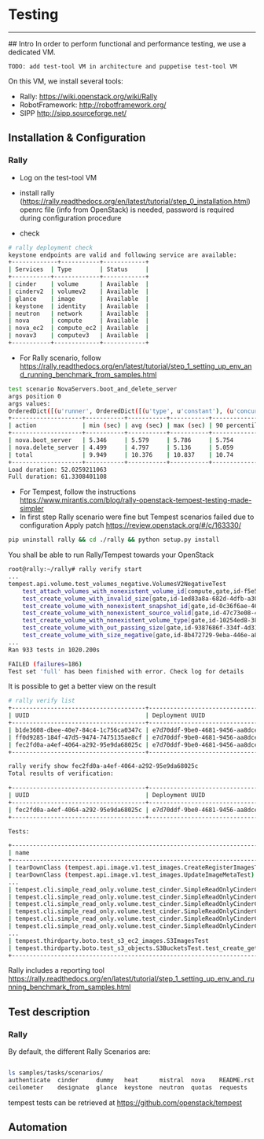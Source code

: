 # Testing

---
## Intro
In order to perform functional and performance testing, we use a dedicated VM.

    TODO: add test-tool VM in architecture and puppetise test-tool VM

On this VM, we install several tools:
* Rally: https://wiki.openstack.org/wiki/Rally
* RobotFramework: http://robotframework.org/
* SIPP http://sipp.sourceforge.net/



## Installation & Configuration

### Rally

* Log on the test-tool VM
* install rally (https://rally.readthedocs.org/en/latest/tutorial/step_0_installation.html)
openrc file (info from OpenStack) is needed, password is required during configuration procedure

* check 
```bash
# rally deployment check
keystone endpoints are valid and following service are available:
+-------------+-----------+------------+
| Services  | Type        | Status     |
+-----------+-------------+------------+
| cinder    | volume      | Available  |
| cinderv2  | volumev2    | Available  |
| glance    | image       | Available  |
| keystone  | identity    | Available  | 
| neutron   | network     | Available  |
| nova      | compute     | Available  |
| nova_ec2  | compute_ec2 | Available  |
| novav3    | computev3   | Available  |
+-----------+-------------+------------+

```

* For Rally scenario, follow https://rally.readthedocs.org/en/latest/tutorial/step_1_setting_up_env_and_running_benchmark_from_samples.html
```bash
test scenario NovaServers.boot_and_delete_server
args position 0
args values:
OrderedDict([(u'runner', OrderedDict([(u'type', u'constant'), (u'concurrency', 2), (u'times', 10)])), (u'args', OrderedDict([(u'force_delete', False), (u'flavor', OrderedDict([(u'name', u'm1.small')])), (u'image', OrderedDict([(u'name', u'^ubuntu-14.10-64b')]))])), (u'context', OrderedDict([(u'users', OrderedDict([(u'project_domain', u'default'), (u'users_per_tenant', 2), (u'tenants', 3), (u'resource_management_workers', 30), (u'user_domain', u'default')]))]))])
+--------------------+-----------+-----------+-----------+---------------+---------------+---------+-------+
| action             | min (sec) | avg (sec) | max (sec) | 90 percentile | 95 percentile | success | count |
+--------------------+-----------+-----------+-----------+---------------+---------------+---------+-------+
| nova.boot_server   | 5.346     | 5.579     | 5.786     | 5.754         | 5.77          | 100.0%  | 10    |
| nova.delete_server | 4.499     | 4.797     | 5.136     | 5.059         | 5.098         | 100.0%  | 10    |
| total              | 9.949     | 10.376    | 10.837    | 10.74         | 10.788        | 100.0%  | 10    |
+--------------------+-----------+-----------+-----------+---------------+---------------+---------+-------+
Load duration: 52.0259211063
Full duration: 61.3308401108

```
* For Tempest, follow the instructions https://www.mirantis.com/blog/rally-openstack-tempest-testing-made-simpler
* In first step Rally scenario were fine but Tempest scenarios failed due to configuration
Apply patch https://review.openstack.org/#/c/163330/
```bash
pip uninstall rally && cd ./rally && python setup.py install
```

You shall be able to run Rally/Tempest towards your OpenStack
```bash
root@rally:~/rally# rally verify start
...
tempest.api.volume.test_volumes_negative.VolumesV2NegativeTest
    test_attach_volumes_with_nonexistent_volume_id[compute,gate,id-f5e56b0a-5d02-43c1-a2a7-c9b792c2e3f6,negative]FAIL
    test_create_volume_with_invalid_size[gate,id-1ed83a8a-682d-4dfb-a30e-ee63ffd6c049,negative]OK  0.02
    test_create_volume_with_nonexistent_snapshot_id[gate,id-0c36f6ae-4604-4017-b0a9-34fdc63096f9,negative]OK  0.04
    test_create_volume_with_nonexistent_source_volid[gate,id-47c73e08-4be8-45bb-bfdf-0c4e79b88344,negative]OK  0.05
    test_create_volume_with_nonexistent_volume_type[gate,id-10254ed8-3849-454e-862e-3ab8e6aa01d2,negative]OK  0.02
    test_create_volume_with_out_passing_size[gate,id-9387686f-334f-4d31-a439-33494b9e2683,negative]OK  0.02
    test_create_volume_with_size_negative[gate,id-8b472729-9eba-446e-a83b-916bdb34bef7,negative]OK  0.02
...
Ran 933 tests in 1020.200s

FAILED (failures=186)
Test set 'full' has been finished with error. Check log for details

```

It is possible to get a better view on the result
```bash
# rally verify list
+--------------------------------------+--------------------------------------+----------+-------+----------+----------------------------+----------------+----------+
| UUID                                 | Deployment UUID                      | Set name | Tests | Failures | Created at                 | Duration       | Status   |
+--------------------------------------+--------------------------------------+----------+-------+----------+----------------------------+----------------+----------+
| b1de3608-dbee-40e7-84c4-1c756ca0347c | e7d70ddf-9be0-4681-9456-aa8dce515e0e | None     | 0     | 0        | 2015-03-11 08:48:04.416793 | 0:00:00.102275 | running  |
| ff0d9285-184f-47d5-9474-7475135ae8cf | e7d70ddf-9be0-4681-9456-aa8dce515e0e | full     | 933   | 186      | 2015-03-11 09:57:01.836611 | 0:18:08.360204 | finished |
| fec2fd0a-a4ef-4064-a292-95e9da68025c | e7d70ddf-9be0-4681-9456-aa8dce515e0e | full     | 933   | 186      | 2015-03-12 09:46:40.818691 | 0:17:02.316443 | finished |
+--------------------------------------+--------------------------------------+----------+-------+----------+----------------------------+----------------+----------+

rally verify show fec2fd0a-a4ef-4064-a292-95e9da68025c
Total results of verification:

+--------------------------------------+--------------------------------------+----------+-------+----------+----------------------------+----------+
| UUID                                 | Deployment UUID                      | Set name | Tests | Failures | Created at                 | Status   |
+--------------------------------------+--------------------------------------+----------+-------+----------+----------------------------+----------+
| fec2fd0a-a4ef-4064-a292-95e9da68025c | e7d70ddf-9be0-4681-9456-aa8dce515e0e | full     | 933   | 186      | 2015-03-12 09:46:40.818691 | finished |
+--------------------------------------+--------------------------------------+----------+-------+----------+----------------------------+----------+

Tests:

+-----------------------------------------------------------------------------------------------------------------------------------------------------------------------------------------------------------+-----------+--------+
| name                                                                                                                                                                                                      | time      | status |
+-----------------------------------------------------------------------------------------------------------------------------------------------------------------------------------------------------------+-----------+--------+
| tearDownClass (tempest.api.image.v1.test_images.CreateRegisterImagesTest)                                                                                                                                 | 0.0       | FAIL   |
| tearDownClass (tempest.api.image.v1.test_images.UpdateImageMetaTest)                                                                                                                                      | 0.0       | FAIL   |
...
| tempest.cli.simple_read_only.volume.test_cinder.SimpleReadOnlyCinderClientTest.test_cinder_quota_show[id-18166673-ffa8-4df3-b60c-6375532288bc]                                                            | 1.309555  | OK     |
| tempest.cli.simple_read_only.volume.test_cinder.SimpleReadOnlyCinderClientTest.test_cinder_rate_limits[id-b2c66ed9-ca96-4dc4-94cc-8083e664e516]                                                           | 1.277704  | OK     |
| tempest.cli.simple_read_only.volume.test_cinder.SimpleReadOnlyCinderClientTest.test_cinder_region_list[id-95a2850c-35b4-4159-bb93-51647a5ad232]                                                           | 1.105877  | FAIL   |
| tempest.cli.simple_read_only.volume.test_cinder.SimpleReadOnlyCinderClientTest.test_cinder_retries_list[id-6d97fcd2-5dd1-429d-af70-030c949d86cd]                                                          | 1.306407  | OK     |
| tempest.cli.simple_read_only.volume.test_cinder.SimpleReadOnlyCinderClientTest.test_cinder_service_list[id-301b5ae1-9591-4e9f-999c-d525a9bdf822]                                                          | 1.24909   | OK     |
| tempest.cli.simple_read_only.volume.test_cinder.SimpleReadOnlyCinderClientTest.test_cinder_snapshot_list[id-7a19955b-807c-481a-a2ee-9d76733eac28]                                                         | 1.270242  | OK     |
...
| tempest.thirdparty.boto.test_s3_ec2_images.S3ImagesTest                                                                                                                                                   | 0.0       | SKIP   |
| tempest.thirdparty.boto.test_s3_objects.S3BucketsTest.test_create_get_delete_object[id-4eea567a-b46a-405b-a475-6097e1faebde]                                                                              | 0.239222  | FAIL   |
+-----------------------------------------------------------------------------------------------------------------------------------------------------------------------------------------------------------+-----------+--------+


```
Rally includes a reporting tool
https://rally.readthedocs.org/en/latest/tutorial/step_1_setting_up_env_and_running_benchmark_from_samples.html





## Test description

### Rally

By default, the different Rally Scenarios are:
```bash

ls samples/tasks/scenarios/
authenticate  cinder     dummy   heat      mistral  nova    README.rst  sahara                                 vm
ceilometer    designate  glance  keystone  neutron  quotas  requests    tempest-do-not-run-against-production  zaqar

```

tempest tests can be retrieved at https://github.com/openstack/tempest


## Automation
